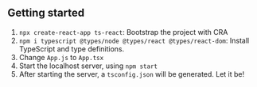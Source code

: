 ## Getting started

1. `npx create-react-app ts-react`: Bootstrap the project with CRA
2. `npm i typescript @types/node @types/react @types/react-dom`: Install TypeScript and type definitions.
3. Change `App.js` to `App.tsx`
4. Start the localhost server, using `npm start`
5. After starting the server, a `tsconfig.json` will be generated. Let it be!